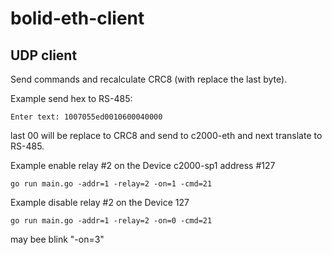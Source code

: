 # bolid-eth-client

UDP client
----------

Send commands and recalculate CRC8 (with replace the last byte).

Example send hex to RS-485:
```
Enter text: 1007055ed0010600040000
```
last 00 will be replace to CRC8 and send to c2000-eth and next translate to RS-485.

Example enable relay #2 on the Device c2000-sp1 address #127
```
go run main.go -addr=1 -relay=2 -on=1 -cmd=21
```

Example disable relay #2 on the Device 127
```
go run main.go -addr=1 -relay=2 -on=0 -cmd=21
```

may bee blink "-on=3"
